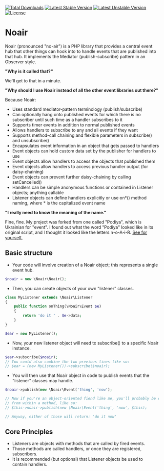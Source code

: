 [![Total Downloads](https://poser.pugx.org/garrettw/noair/downloads.svg)](https://packagist.org/packages/garrettw/noair) [![Latest Stable Version](https://poser.pugx.org/garrettw/noair/v/stable.svg)](https://packagist.org/packages/garrettw/noair) [![Latest Unstable Version](https://poser.pugx.org/garrettw/noair/v/unstable.svg)](https://packagist.org/packages/garrettw/noair) [![License](https://poser.pugx.org/garrettw/noair/license.svg)](https://packagist.org/packages/garrettw/noair)

Noair
======

Noair (pronounced "no-air") is a PHP library that provides a central event hub
that other things can hook into to handle events that are published into that hub.
It implements the Mediator (publish-subscribe) pattern in an Observer style.

**"Why is it called that?"**

We'll get to that in a minute.

**"Why should I use Noair instead of all the other event libraries out there?"**

Because Noair:
- Uses standard mediator-pattern terminology (publish/subscribe)
- Can optionally hang onto published events for which there is no subscriber until such time as a handler subscribes to it
- Supports timer events in addition to normal published events
- Allows handlers to subscribe to any and all events if they want
- Supports method-call chaining and flexible parameters in subscribe() and unsubscribe()
- Encapsulates event information in an object that gets passed to handlers
- Event objects can hold custom data set by the publisher for handlers to use
- Event objects allow handlers to access the objects that published them
- Event objects allow handlers to access previous handler output (for daisy-chaining)
- Event objects can prevent further daisy-chaining by calling setCancelled()
- Handlers can be simple anonymous functions or contained in Listener objects; anything callable
- Listener objects can define handlers explicitly or use on*() method naming, where * is the capitalized event name

**"I really need to know the meaning of the name."**

Fine, fine. My project was forked from one called "Podiya", which is Ukrainian for
"event". I found out what the word "Podiya" looked like in its original script,
and I thought it looked like the letters n-o-A-i-R.
[See for yourself.](https://translate.google.com/#en/uk/event)

Basic structure
-------
- Your code will involve creation of a Noair object; this represents a single event hub.
```php
$noair = new \Noair\Noair();
```
- Then, you can create objects of your own "listener" classes.
```php
class MyListener extends \Noair\Listener
{
    public function onThing(\Noair\Event $e)
    {
        return 'do it ' . $e->data;
    }
}

$ear = new MyListener();
```
- Now, your new listener object will need to subscribe() to a specific Noair instance.
```php
$ear->subscribe($noair);
// You could also combine the two previous lines like so:
// $ear = (new MyListener())->subscribe($noair);
```
- You will then use that Noair object in code to publish events that the "listener" classes may handle.
```php
$noair->publish(new \Noair\Event('thing', 'now');

// Now if you're an object-oriented fiend like me, you'll probably be calling that
// from within a method, like so:
// $this->noair->publish(new \Noair\Event('thing', 'now', $this);

// Anyway, either of those will return: 'do it now'
```

Core Principles
-------
- Listeners are objects with methods that are called by fired events.
- Those methods are called handlers, or once they are registered, subscribers.
- It is recommended (but optional) that Listener objects be used to contain handlers.
